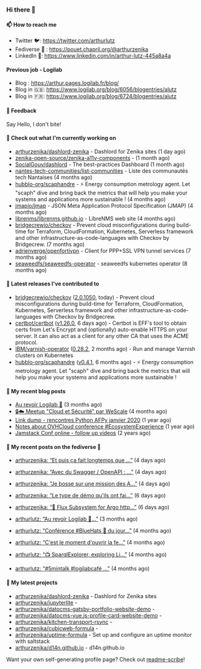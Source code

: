 ### Hi there 👋

#### 📫 How to reach me

- Twitter 🐦: https://twitter.com/arthurlutz
- Fediverse 🐘 : https://pouet.chapril.org/@arthurzenika
- LinkedIn 👔:  https://www.linkedin.com/in/arthur-lutz-445a8a4a

#### Previous job - Logilab

- Blog : https://arthur.pages.logilab.fr/blog/
- Blog in 🇬🇧: https://www.logilab.org/blog/6056/blogentries/alutz
- Blog in 🇫🇷: https://www.logilab.org/blog/6724/blogentries/alutz

#### 💬 Feedback

Say Hello, I don't bite!

#### 👷 Check out what I'm currently working on

- [arthurzenika/dashlord-zenika](https://github.com/arthurzenika/dashlord-zenika) - Dashlord for Zenika sites (1 day ago)
- [zenika-open-source/zenika-a11y-components](https://github.com/zenika-open-source/zenika-a11y-components) -  (1 month ago)
- [SocialGouv/dashlord](https://github.com/SocialGouv/dashlord) - The best-practices Dashboard (1 month ago)
- [nantes-tech-communities/list-communities](https://github.com/nantes-tech-communities/list-communities) - Liste des communautés tech Nantaises (4 months ago)
- [hubblo-org/scaphandre](https://github.com/hubblo-org/scaphandre) - ⚡ Energy consumption metrology agent. Let &#34;scaph&#34; dive and bring back the metrics that will help you make your systems and applications more sustainable ! (4 months ago)
- [jmapio/jmap](https://github.com/jmapio/jmap) - JSON Meta Application Protocol Specification (JMAP) (4 months ago)
- [librenms/librenms.github.io](https://github.com/librenms/librenms.github.io) - LibreNMS web site (4 months ago)
- [bridgecrewio/checkov](https://github.com/bridgecrewio/checkov) - Prevent cloud misconfigurations during build-time for Terraform, CloudFormation, Kubernetes, Serverless framework and other infrastructure-as-code-languages with Checkov by Bridgecrew. (7 months ago)
- [adrienverge/openfortivpn](https://github.com/adrienverge/openfortivpn) - Client for PPP&#43;SSL VPN tunnel services (7 months ago)
- [seaweedfs/seaweedfs-operator](https://github.com/seaweedfs/seaweedfs-operator) - seaweedfs kubernetes operator (8 months ago)


#### 🔭 Latest releases I've contributed to

- [bridgecrewio/checkov](https://github.com/bridgecrewio/checkov) ([2.0.1050](https://github.com/bridgecrewio/checkov/releases/tag/2.0.1050), today) - Prevent cloud misconfigurations during build-time for Terraform, CloudFormation, Kubernetes, Serverless framework and other infrastructure-as-code-languages with Checkov by Bridgecrew.
- [certbot/certbot](https://github.com/certbot/certbot) ([v1.26.0](https://github.com/certbot/certbot/releases/tag/v1.26.0), 6 days ago) - Certbot is EFF&#39;s tool to obtain certs from Let&#39;s Encrypt and (optionally) auto-enable HTTPS on your server.  It can also act as a client for any other CA that uses the ACME protocol.
- [IBM/varnish-operator](https://github.com/IBM/varnish-operator) ([0.28.2](https://github.com/IBM/varnish-operator/releases/tag/0.28.2), 2 months ago) - Run and manage Varnish clusters on Kubernetes
- [hubblo-org/scaphandre](https://github.com/hubblo-org/scaphandre) ([v0.4.1](https://github.com/hubblo-org/scaphandre/releases/tag/v0.4.1), 6 months ago) - ⚡ Energy consumption metrology agent. Let &#34;scaph&#34; dive and bring back the metrics that will help you make your systems and applications more sustainable !

#### 📜 My recent blog posts 

- [Au revoir Logilab 👋](https://arthur.pages.logilab.fr/blog/au-revoir-logilab.html) (3 months ago)
- [🔒☁️ Meetup &#34;Cloud et Sécurité&#34; par WeScale](https://arthur.pages.logilab.fr/blog/meetup-cloud-et-securite-par-wescale.html) (4 months ago)
- [Link dump - rencontres Python AFPy janvier 2020](https://arthur.pages.logilab.fr/blog/link-dump-rencontres-python-afpy-janvier-2020.html) (1 year ago)
- [Notes about OVHCloud conference #EcosystemExperience](https://arthur.pages.logilab.fr/blog/notes-about-ovhcloud-conference-ecosystemexperience.html) (1 year ago)
- [Jamstack Conf online - follow up videos](https://arthur.pages.logilab.fr/blog/jamstack-conf-online-follow-up-videos.html) (2 years ago)

#### 📜 My recent posts on the fediverse 🐘

- [arthurzenika: “Et puis ça fait longtemps que …”](https://pouet.chapril.org/@arthurzenika/108091407465116665) (4 days ago)
- [arthurzenika: “Avec du Swagger / OpenAPI : …”](https://pouet.chapril.org/@arthurzenika/108091386008040929) (4 days ago)
- [arthurzenika: “Je bosse sur une mission des A…”](https://pouet.chapril.org/@arthurzenika/108091381121951759) (4 days ago)
- [arthurzenika: “Le type de démo qu&#39;ils ont fai…”](https://pouet.chapril.org/@arthurzenika/108080457465173113) (6 days ago)
- [arthurzenika: “🦩 Flux Subsystem for Argo http…”](https://pouet.chapril.org/@arthurzenika/108080455833238360) (6 days ago)

- [arthurlutz: “Au revoir Logilab 👋…”](https://social.logilab.org/@arthurlutz/107456146459624403) (3 months ago)
- [arthurlutz: “Conférence #BlueHats 🧢 du jour…”](https://social.logilab.org/@arthurlutz/107422103330628035) (4 months ago)
- [arthurlutz: “C&#39;est le moment d&#39;ouvrir la fe…”](https://social.logilab.org/@arthurlutz/107417635436592654) (4 months ago)
- [arthurlutz: “📺 SparqlExplorer, exploring Li…”](https://social.logilab.org/@arthurlutz/107376849032712896) (4 months ago)
- [arthurlutz: “#5mintalk #logilabcafé  …”](https://social.logilab.org/@arthurlutz/107344136426130368) (4 months ago)

#### 🌱 My latest projects

- [arthurzenika/dashlord-zenika](https://github.com/arthurzenika/dashlord-zenika) - Dashlord for Zenika sites
- [arthurzenika/jupyterlite](https://github.com/arthurzenika/jupyterlite) - 
- [arthurzenika/datocms-gatsby-portfolio-website-demo](https://github.com/arthurzenika/datocms-gatsby-portfolio-website-demo) - 
- [arthurzenika/datocms-vue.js-profile-card-website-demo](https://github.com/arthurzenika/datocms-vue.js-profile-card-website-demo) - 
- [arthurzenika/kitchen-transport-rsync](https://github.com/arthurzenika/kitchen-transport-rsync) - 
- [arthurzenika/cubicweb-formula](https://github.com/arthurzenika/cubicweb-formula) - 
- [arthurzenika/uptime-formula](https://github.com/arthurzenika/uptime-formula) -  Set up and configure an uptime monitor with saltstack
- [arthurzenika/d14n.github.io](https://github.com/arthurzenika/d14n.github.io) - d14n.github.io



Want your own self-generating profile page? Check out [readme-scribe](https://github.com/muesli/readme-scribe)!
